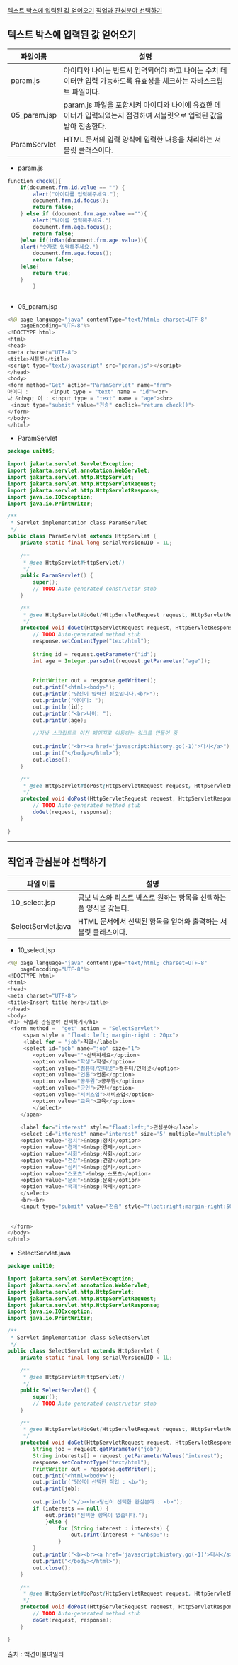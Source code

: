 [텍스트 박스에 입력된 값 얻어오기](#텍스트-박스에-입력된-값-얻어오기)
[직업과 관심분야 선택하기](#직업과-관심분야-선택하기)





## 텍스트 박스에 입력된 값 얻어오기

| 파일이름     | 설명                                                         |
| ------------ | ------------------------------------------------------------ |
| param.js     | 아이디와 나이는 반드시 입력되어야 하고 나이는 수치 데이터만 입력 가능하도록 유효성을 체크하는 자바스크립트 파일이다. |
| 05_param.jsp | param.js 파일을 포함시켜 아이디와 나이에 유효한 데이터가 입력되었는지 점검하여 서블릿으로 입력된 값을 받아 전송한다. |
| ParamServlet | HTML 문서의 입력 양식에 입력한 내용을 처리하는 서블릿 클래스이다. |



- param.js

```java
function check(){
	if(document.frm.id.value == "") {
		alert("아이디를 입력해주세요.");
		document.frm.id.focus();
		return false;
	} else if (document.frm.age.value ==""){
		alert("나이를 입력해주세요.")
		document.frm.age.focus();
		return false;
	}else if(inNan(document.frm.age.value)){
	alert("숫자로 입력해주세요.")
	 	document.frm.age.focus();
	 	return false;
	}else{
		return true;
	}
		}
	
```

- 05_param.jsp


```java
<%@ page language="java" contentType="text/html; charset=UTF-8"
    pageEncoding="UTF-8"%>
<!DOCTYPE html>
<html>
<head>
<meta charset="UTF-8">
<title>서블릿</title>
<script type="text/javascript" src="param.js"></script>
</head>
<body>
<form method="Get" action="ParamServlet" name="frm">
아이디 : 		<input type = "text" name = "id"><br>
나 &nbsp; 이 : <input type = "text" name = "age"><br>
 <input type="submit" value="전송" onclick="return check()">
</form>
</body>
</html>
```

- ParamServlet

```java
package unit05;

import jakarta.servlet.ServletException;
import jakarta.servlet.annotation.WebServlet;
import jakarta.servlet.http.HttpServlet;
import jakarta.servlet.http.HttpServletRequest;
import jakarta.servlet.http.HttpServletResponse;
import java.io.IOException;
import java.io.PrintWriter;

/**
 * Servlet implementation class ParamServlet
 */
public class ParamServlet extends HttpServlet {
	private static final long serialVersionUID = 1L;
       
    /**
     * @see HttpServlet#HttpServlet()
     */
    public ParamServlet() {
        super();
        // TODO Auto-generated constructor stub
    }

	/**
	 * @see HttpServlet#doGet(HttpServletRequest request, HttpServletResponse response)
	 */
	protected void doGet(HttpServletRequest request, HttpServletResponse response) throws ServletException, IOException {
		// TODO Auto-generated method stub
		response.setContentType("text/html");
		
		String id = request.getParameter("id");
		int age = Integer.parseInt(request.getParameter("age"));
		
		
		PrintWriter out = response.getWriter();
		out.print("<html><body>");
		out.println("당신이 입력한 정보입니다.<br>");
		out.println("아이디: ");
		out.println(id);
		out.println("<br>나이: ");
		out.println(age);
		
		//자바 스크립트로 이전 페이지로 이동하는 링크를 만들어 줌
		
		out.println("<br><a href='javascript:history.go(-1)'>다시</a>");
		out.print("</body></html>");
		out.close();
	}

	/**
	 * @see HttpServlet#doPost(HttpServletRequest request, HttpServletResponse response)
	 */
	protected void doPost(HttpServletRequest request, HttpServletResponse response) throws ServletException, IOException {
		// TODO Auto-generated method stub
		doGet(request, response);
	}

}
```



---

## 직업과 관심분야 선택하기



| 파일 이름          | 설명                                                         |
| ------------------ | ------------------------------------------------------------ |
| 10_select.jsp      | 콤보 박스와 리스트 박스로 원하는 항목을 선택하는 폼 양식을 갖는다. |
| SelectServlet.java | HTML 문서에서 선택된 항목을 얻어와 출력하는 서블릿 클래스이다. |



- 10_select.jsp

```java
<%@ page language="java" contentType="text/html; charset=UTF-8"
    pageEncoding="UTF-8"%>
<!DOCTYPE html>
<html>
<head>
<meta charset="UTF-8">
<title>Insert title here</title>
</head>
<body>
<h1> 직업과 관심분야 선택하기</h1>
 <form method =  "get" action = "SelectServlet">
 	 <span style = "float: left; margin-right : 20px">
 	 <label for = "job">직업</label>
 	 <select id="job" name="job" size="1">
 	 	<option value="">선택하세요</option>
 	 	<option value="학생">학생</option>
 	 	<option value="컴퓨터/인터넷">컴퓨터/인터넷</option>
 	 	<option value="언론">언론</option>
 	 	<option value="공무원">공무원</option>
 	 	<option value="군인">군인</option>
 	 	<option value="서비스업">서비스업</option>
 	 	<option value="교육">교육</option>
 	 	</select>
 	</span>
 	
 	<label for="interest" style="float:left;">관심분야</label>
 	<select id="interest" name="interest" size='5' multiple="multiple">
 	<option value="정치">&nbsp;정치</option>
 	<option value="경제">&nbsp;경제</option>
 	<option value="사회">&nbsp;사회</option>
 	<option value="건강">&nbsp;건강</option>
 	<option value="심리">&nbsp;심리</option>
 	<option value="스포츠">&nbsp;스포츠</option>
 	<option value="문화">&nbsp;문화</option>
 	<option value="국제">&nbsp;국제</option>
 	</select>
 	<br><br>
 	<input type="submit" value="전송" style="float:right;margin-right:50px">
 	
 
 </form>
</body>
</html>
```

- SelectServlet.java

```java
package unit10;

import jakarta.servlet.ServletException;
import jakarta.servlet.annotation.WebServlet;
import jakarta.servlet.http.HttpServlet;
import jakarta.servlet.http.HttpServletRequest;
import jakarta.servlet.http.HttpServletResponse;
import java.io.IOException;
import java.io.PrintWriter;

/**
 * Servlet implementation class SelectServlet
 */
public class SelectServlet extends HttpServlet {
	private static final long serialVersionUID = 1L;
       
    /**
     * @see HttpServlet#HttpServlet()
     */
    public SelectServlet() {
        super();
        // TODO Auto-generated constructor stub
    }

	/**
	 * @see HttpServlet#doGet(HttpServletRequest request, HttpServletResponse response)
	 */
	protected void doGet(HttpServletRequest request, HttpServletResponse response) throws ServletException, IOException {
		String job = request.getParameter("job");
		String interests[] = request.getParameterValues("interest");
		response.setContentType("text/html");
		PrintWriter out = response.getWriter();
		out.print("<html><body>");
		out.println("당신이 선택한 직업 : <b>");
		out.print(job);
		
		out.println("</b><hr>당신이 선택한 관심분야 : <b>");
		if (interests == null) {
			out.print("선택한 항목이 없습니다.");
			}else {
				for (String interest : interests) {
					out.print(interest + "&nbsp;");
				}
		}
		out.println("<b><br><a href='javascript:history.go(-1)'>다시</a>");
		out.print("</body></html>");
		out.close();
	}

	/**
	 * @see HttpServlet#doPost(HttpServletRequest request, HttpServletResponse response)
	 */
	protected void doPost(HttpServletRequest request, HttpServletResponse response) throws ServletException, IOException {
		// TODO Auto-generated method stub
		doGet(request, response);
	}

}

```



출처 : 백견이불여일타
